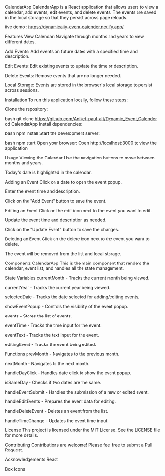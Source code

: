 CalendarApp
CalendarApp is a React application that allows users to view a calendar, add events, edit events, and delete events. The events are saved in the local storage so that they persist across page reloads.

live demo : https://dynamically-event-calender.netlify.app/

Features
View Calendar: Navigate through months and years to view different dates.

Add Events: Add events on future dates with a specified time and description.

Edit Events: Edit existing events to update the time or description.

Delete Events: Remove events that are no longer needed.

Local Storage: Events are stored in the browser's local storage to persist across sessions.

Installation
To run this application locally, follow these steps:

Clone the repository:

bash
git clone https://github.com/Aniket-paul-alt/Dynamic_Event_Calender
cd CalendarApp
Install dependencies:

bash
npm install
Start the development server:

bash
npm start
Open your browser: Open http://localhost:3000 to view the application.

Usage
Viewing the Calendar
Use the navigation buttons to move between months and years.

Today's date is highlighted in the calendar.

Adding an Event
Click on a date to open the event popup.

Enter the event time and description.

Click on the "Add Event" button to save the event.

Editing an Event
Click on the edit icon next to the event you want to edit.

Update the event time and description as needed.

Click on the "Update Event" button to save the changes.

Deleting an Event
Click on the delete icon next to the event you want to delete.

The event will be removed from the list and local storage.

Components
CalendarApp
This is the main component that renders the calendar, event list, and handles all the state management.

State Variables
currentMonth - Tracks the current month being viewed.

currentYear - Tracks the current year being viewed.

selectedDate - Tracks the date selected for adding/editing events.

showEventPopup - Controls the visibility of the event popup.

events - Stores the list of events.

eventTime - Tracks the time input for the event.

eventText - Tracks the text input for the event.

editingEvent - Tracks the event being edited.

Functions
prevMonth - Navigates to the previous month.

nextMonth - Navigates to the next month.

handleDayClick - Handles date click to show the event popup.

isSameDay - Checks if two dates are the same.

handleEventSubmit - Handles the submission of a new or edited event.

handleEditEvents - Prepares the event data for editing.

handleDeleteEvent - Deletes an event from the list.

handleTimeChange - Updates the event time input.

License
This project is licensed under the MIT License. See the LICENSE file for more details.

Contributing
Contributions are welcome! Please feel free to submit a Pull Request.

Acknowledgements
React

Box Icons